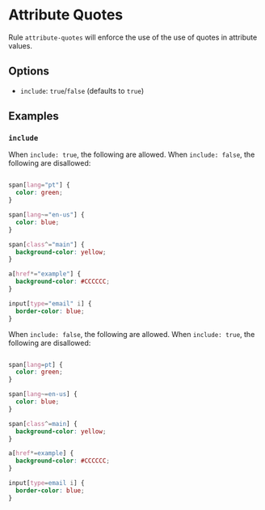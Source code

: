# Attribute Quotes

Rule `attribute-quotes` will enforce the use of the use of quotes in attribute values.

## Options

* `include`: `true`/`false` (defaults to `true`)

## Examples

### `include`

When `include: true`, the following are allowed. When `include: false`, the following are disallowed:

```scss

span[lang="pt"] {
  color: green;
}

span[lang~="en-us"] {
  color: blue;
}

span[class^="main"] {
  background-color: yellow;
}

a[href*="example"] {
  background-color: #CCCCCC;
}

input[type="email" i] {
  border-color: blue;
}
```

When `include: false`, the following are allowed. When `include: true`, the following are disallowed:

```scss

span[lang=pt] {
  color: green;
}

span[lang~=en-us] {
  color: blue;
}

span[class^=main] {
  background-color: yellow;
}

a[href*=example] {
  background-color: #CCCCCC;
}

input[type=email i] {
  border-color: blue;
}
```
